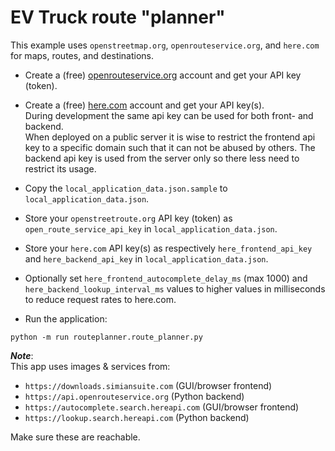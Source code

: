# EV Truck route "planner"
This example uses `openstreetmap.org`, `openrouteservice.org`, and `here.com` for maps, routes, and destinations.

* Create a (free) [openrouteservice.org](https://openrouteservice.org/dev/#/signup) account and get your API key (token).
* Create a (free) [here.com](https://platform.here.com/portal/) account and get your API key(s).  
  During development the same api key can be used for both front- and backend.  
  When deployed on a public server it is wise to restrict the frontend api key to a specific domain such that it can not be abused by others. The backend api key is used from the server only so there less need to restrict its usage.
* Copy the `local_application_data.json.sample` to `local_application_data.json`.
* Store your `openstreetroute.org` API key (token) as `open_route_service_api_key` in `local_application_data.json`.
* Store your `here.com` API key(s) as respectively `here_frontend_api_key` and `here_backend_api_key` in `local_application_data.json`.
* Optionally set `here_frontend_autocomplete_delay_ms` (max 1000) and `here_backend_lookup_interval_ms` values to higher values in milliseconds to reduce request rates to here.com.


* Run the application:  
```
python -m run routeplanner.route_planner.py
```

***Note***:  
This app uses images & services from:
* `https://downloads.simiansuite.com` (GUI/browser frontend)  
* `https://api.openrouteservice.org` (Python backend)
* `https://autocomplete.search.hereapi.com` (GUI/browser frontend)
* `https://lookup.search.hereapi.com` (Python backend)

Make sure these are reachable.